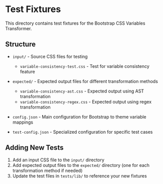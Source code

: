 # Test Fixtures

This directory contains test fixtures for the Bootstrap CSS Variables Transformer.

## Structure

- `input/` - Source CSS files for testing

  - `variable-consistency-test.css` - Test for variable consistency feature

- `expected/` - Expected output files for different transformation methods

  - `variable-consistency-ast.css` - Expected output using AST transformation
  - `variable-consistency-regex.css` - Expected output using regex transformation

- `config.json` - Main configuration for Bootstrap to theme variable mappings
- `test-config.json` - Specialized configuration for specific test cases

## Adding New Tests

1. Add an input CSS file to the `input/` directory
2. Add expected output files to the `expected/` directory (one for each transformation method if needed)
3. Update the test files in `tests/lib/` to reference your new fixtures
